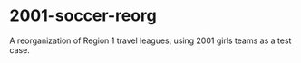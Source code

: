 # 2001-soccer-reorg
A reorganization of Region 1 travel leagues, using 2001 girls teams as a test case.
